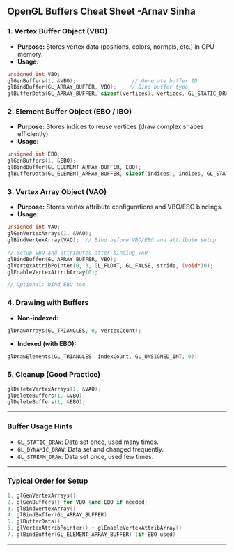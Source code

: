 **OpenGL Buffers Cheat Sheet**
-Arnav Sinha
---

### 1. **Vertex Buffer Object (VBO)**
- **Purpose:** Stores vertex data (positions, colors, normals, etc.) in GPU memory.
- **Usage:**
```cpp
unsigned int VBO;
glGenBuffers(1, &VBO);                  // Generate buffer ID
glBindBuffer(GL_ARRAY_BUFFER, VBO);    // Bind buffer type
glBufferData(GL_ARRAY_BUFFER, sizeof(vertices), vertices, GL_STATIC_DRAW); // Copy data
```

### 2. **Element Buffer Object (EBO / IBO)**
- **Purpose:** Stores indices to reuse vertices (draw complex shapes efficiently).
- **Usage:**
```cpp
unsigned int EBO;
glGenBuffers(1, &EBO);
glBindBuffer(GL_ELEMENT_ARRAY_BUFFER, EBO);
glBufferData(GL_ELEMENT_ARRAY_BUFFER, sizeof(indices), indices, GL_STATIC_DRAW);
```

### 3. **Vertex Array Object (VAO)**
- **Purpose:** Stores vertex attribute configurations and VBO/EBO bindings.
- **Usage:**
```cpp
unsigned int VAO;
glGenVertexArrays(1, &VAO);
glBindVertexArray(VAO);  // Bind before VBO/EBO and attribute setup

// Setup VBO and attributes after binding VAO
glBindBuffer(GL_ARRAY_BUFFER, VBO);
glVertexAttribPointer(0, 3, GL_FLOAT, GL_FALSE, stride, (void*)0);
glEnableVertexAttribArray(0);

// Optional: bind EBO too
```

### 4. **Drawing with Buffers**
- **Non-indexed:**
```cpp
glDrawArrays(GL_TRIANGLES, 0, vertexCount);
```
- **Indexed (with EBO):**
```cpp
glDrawElements(GL_TRIANGLES, indexCount, GL_UNSIGNED_INT, 0);
```

### 5. **Cleanup (Good Practice)**
```cpp
glDeleteVertexArrays(1, &VAO);
glDeleteBuffers(1, &VBO);
glDeleteBuffers(1, &EBO);
```

---

### Buffer Usage Hints
- `GL_STATIC_DRAW`: Data set once, used many times.
- `GL_DYNAMIC_DRAW`: Data set and changed frequently.
- `GL_STREAM_DRAW`: Data set once, used few times.

---

### Typical Order for Setup
```cpp
1. glGenVertexArrays()
2. glGenBuffers() for VBO (and EBO if needed)
3. glBindVertexArray()
4. glBindBuffer(GL_ARRAY_BUFFER)
5. glBufferData()
6. glVertexAttribPointer() + glEnableVertexAttribArray()
7. glBindBuffer(GL_ELEMENT_ARRAY_BUFFER) (if EBO used)
```

---


